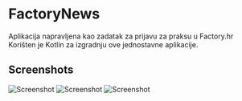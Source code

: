 # FactoryNews
Aplikacija napravljena kao zadatak za prijavu za praksu u Factory.hr
Korišten je Kotlin za izgradnju ove jednostavne aplikacije.

## Screenshots

![Screenshot](https://i.imgur.com/wJ7Zxi0.jpg)
![Screenshot](https://i.imgur.com/EiprhvT.jpg)
![Screenshot](https://i.imgur.com/keHNzBv.jpg)
